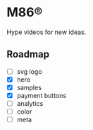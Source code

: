 # M86®

Hype videos for new ideas.

## Roadmap

- [ ] svg logo
- [x] hero
- [x] samples
- [x] payment buttons
- [ ] analytics
- [ ] color
- [ ] meta
